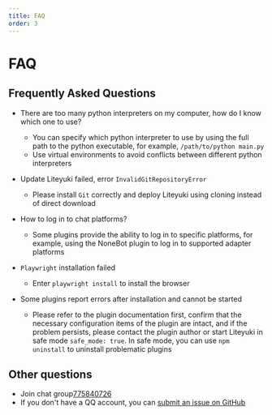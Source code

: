 ```yaml
---
title: FAQ
order: 3
---
```

# FAQ

## **Frequently Asked Questions**

- There are too many python interpreters on my computer, how do I know which one to use?
    - You can specify which python interpreter to use by using the full path to the python executable, for example, `/path/to/python main.py`
    - Use virtual environments to avoid conflicts between different python interpreters

- Update Liteyuki failed, error `InvalidGitRepositoryError`
    - Please install `Git` correctly and deploy Liteyuki using cloning instead of direct download

- How to log in to chat platforms?
    - Some plugins provide the ability to log in to specific platforms, for example, using the NoneBot plugin to log in to supported adapter platforms

- `Playwright` installation failed
    - Enter `playwright install` to install the browser

- Some plugins report errors after installation and cannot be started
    - Please refer to the plugin documentation first, confirm that the necessary configuration items of the plugin are intact, 
      and if the problem persists, please contact the plugin author or start Liteyuki in safe mode `safe_mode: true`. 
      In safe mode, you can use `npm uninstall` to uninstall problematic plugins

## Other questions

- Join chat group[775840726](http://qm.qq.com/cgi-bin/qm/qr?_wv=1027&k=SzmDYbfR6jY94o9KFNon7AwelRyI6M_u&authKey=ygeBdEmdFNyCWuNR4w0M1M8%2B5oDg7k%2FDfN0tzBkYcnbB%2FGHNnlVEnCIGbdftsnn7&noverify=0&group_code=775840726)
- If you don't have a QQ account, you can [submit an issue on GitHub](https://github.com/LiteyukiStudio/LiteyukiBot/issues/new?assignees=&labels=&projects=&template=%E9%97%AE%E9%A2%98%E5%8F%8D%E9%A6%88.md&title=)
